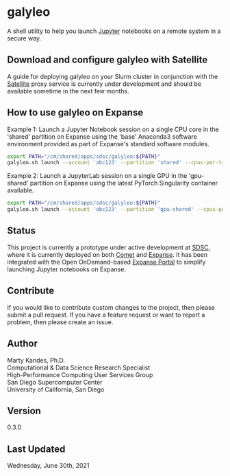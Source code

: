 # galyleo

A shell utility to help you launch [Jupyter](https://jupyter.org) 
notebooks on a remote system in a secure way. 

## Download and configure galyleo with Satellite

A guide for deploying galyleo on your Slurm cluster in conjunction with
the [Satellite](https://github.com/sdsc-hpc-training-org/satellite) 
proxy service is currently under development and should be available 
sometime in the next few months.

## How to use galyleo on Expanse

Example 1: Launch a Jupyter Notebook session on a single CPU core in the 
'shared' partition on Expanse using the 'base' Anaconda3 software 
environment provided as part of Expanse's standard software modules.
```bash
export PATH="/cm/shared/apps/sdsc/galyleo:${PATH}"
galyleo.sh launch --account 'abc123' --partition 'shared' --cpus-per-task 1 --memory-per-node 1 --time-limit 00:30:00 --jupyter 'notebook' --notebook-dir "/expanse/lustre/projects/abc123/${USER}" --env-modules 'cpu,gcc,anaconda3' --conda-env 'base' --quiet
```

Example 2: Launch a JupyterLab session on a single GPU in the 
'gpu-shared' partition on Expanse using the latest PyTorch Singularity 
container available.
```bash
export PATH="/cm/shared/apps/sdsc/galyleo:${PATH}"
galyleo.sh launch --account 'abc123' --partition 'gpu-shared' --cpus-per-task 10 --memory-per-node 93 --gpus 1 --time-limit 00:30:00 --jupyter 'lab' --notebook-dir "/expanse/lustre/projects/abc123/${USER}" --env-modules 'singularitypro' --sif '/cm/shared/apps/containers/singularity/pytorch/pytorch-gpu.sif' --bind '/expanse,/scratch' --nv --quiet
```

## Status

This project is currently a prototype under active development at 
[SDSC](https://www.sdsc.edu), where it is currently deployed on both 
[Comet](https://www.sdsc.edu/support/user_guides/comet.html) and 
[Expanse](https://expanse.sdsc.edu). It has been integrated with the 
Open OnDemand-based [Expanse Portal](https://portal.expanse.sdsc.edu)
to simplify launching Jupyter notebooks on Expanse.

## Contribute

If you would like to contribute custom changes to the project, then 
please submit a pull request. If you have a feature request or want to 
report a problem, then please create an issue.

## Author

Marty Kandes, Ph.D.  
Computational & Data Science Research Specialist  
High-Performance Computing User Services Group  
San Diego Supercomputer Center  
University of California, San Diego  

## Version

0.3.0

## Last Updated

Wednesday, June 30th, 2021

